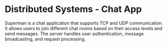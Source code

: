 # Distributed Systems - Chat App
 Superman is a chat application that supports TCP and UDP communication. It allows users to join different chat rooms based on their access levels and send messages. The server handles user authentication, message broadcasting, and request processing.
